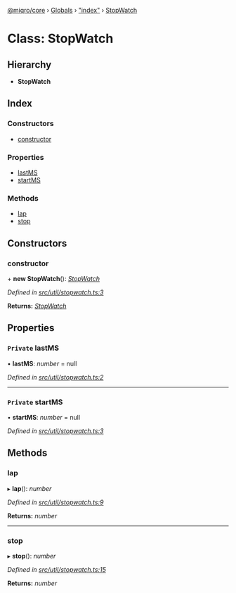 [@miqro/core](../README.md) › [Globals](../globals.md) › ["index"](../modules/_index_.md) › [StopWatch](_index_.stopwatch.md)

# Class: StopWatch

## Hierarchy

* **StopWatch**

## Index

### Constructors

* [constructor](_index_.stopwatch.md#constructor)

### Properties

* [lastMS](_index_.stopwatch.md#private-lastms)
* [startMS](_index_.stopwatch.md#private-startms)

### Methods

* [lap](_index_.stopwatch.md#lap)
* [stop](_index_.stopwatch.md#stop)

## Constructors

###  constructor

\+ **new StopWatch**(): *[StopWatch](_index_.stopwatch.md)*

*Defined in [src/util/stopwatch.ts:3](https://github.com/claukers/miqro-core/blob/6562042/src/util/stopwatch.ts#L3)*

**Returns:** *[StopWatch](_index_.stopwatch.md)*

## Properties

### `Private` lastMS

• **lastMS**: *number* = null

*Defined in [src/util/stopwatch.ts:2](https://github.com/claukers/miqro-core/blob/6562042/src/util/stopwatch.ts#L2)*

___

### `Private` startMS

• **startMS**: *number* = null

*Defined in [src/util/stopwatch.ts:3](https://github.com/claukers/miqro-core/blob/6562042/src/util/stopwatch.ts#L3)*

## Methods

###  lap

▸ **lap**(): *number*

*Defined in [src/util/stopwatch.ts:9](https://github.com/claukers/miqro-core/blob/6562042/src/util/stopwatch.ts#L9)*

**Returns:** *number*

___

###  stop

▸ **stop**(): *number*

*Defined in [src/util/stopwatch.ts:15](https://github.com/claukers/miqro-core/blob/6562042/src/util/stopwatch.ts#L15)*

**Returns:** *number*

